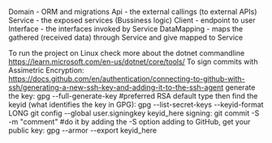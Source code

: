 Domain - ORM and migrations
Api - the external callings (to external APIs)
Service - the exposed services (Bussiness logic)
Client - endpoint to user
Interface - the interfaces invoked by Service
DataMapping - maps the gathered (received data) through Service and give mapped to Service

To run the project on Linux check more about the dotnet commandline https://learn.microsoft.com/en-us/dotnet/core/tools/
To sign commits with Assimetric Encryption: https://docs.github.com/en/authentication/connecting-to-github-with-ssh/generating-a-new-ssh-key-and-adding-it-to-the-ssh-agent
	generate the key: gpg --full-generate-key #preferred RSA default type
	then find the keyid (what identifies the key in GPG): gpg --list-secret-keys --keyid-format LONG
	git config --global user.signingkey keyid_here
	signing: git commit -S -m "comment" #do it by adding the -S option
	adding to GitHub, get your public key: gpg --armor --export keyid_here 
